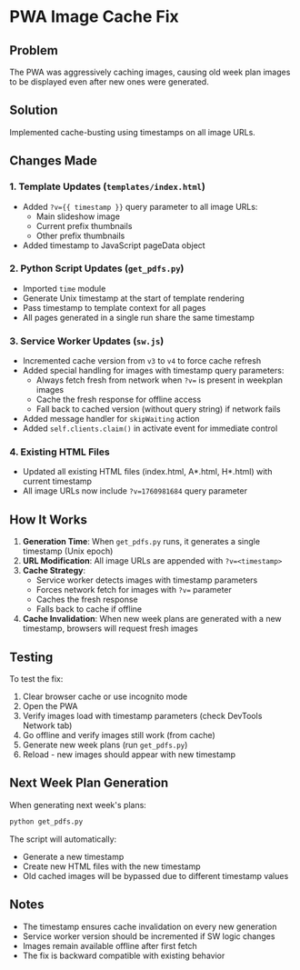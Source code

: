 # PWA Image Cache Fix

## Problem
The PWA was aggressively caching images, causing old week plan images to be displayed even after new ones were generated.

## Solution
Implemented cache-busting using timestamps on all image URLs.

## Changes Made

### 1. Template Updates (`templates/index.html`)
- Added `?v={{ timestamp }}` query parameter to all image URLs:
  - Main slideshow image
  - Current prefix thumbnails
  - Other prefix thumbnails
- Added timestamp to JavaScript pageData object

### 2. Python Script Updates (`get_pdfs.py`)
- Imported `time` module
- Generate Unix timestamp at the start of template rendering
- Pass timestamp to template context for all pages
- All pages generated in a single run share the same timestamp

### 3. Service Worker Updates (`sw.js`)
- Incremented cache version from `v3` to `v4` to force cache refresh
- Added special handling for images with timestamp query parameters:
  - Always fetch fresh from network when `?v=` is present in weekplan images
  - Cache the fresh response for offline access
  - Fall back to cached version (without query string) if network fails
- Added message handler for `skipWaiting` action
- Added `self.clients.claim()` in activate event for immediate control

### 4. Existing HTML Files
- Updated all existing HTML files (index.html, A*.html, H*.html) with current timestamp
- All image URLs now include `?v=1760981684` query parameter

## How It Works

1. **Generation Time**: When `get_pdfs.py` runs, it generates a single timestamp (Unix epoch)
2. **URL Modification**: All image URLs are appended with `?v=<timestamp>`
3. **Cache Strategy**: 
   - Service worker detects images with timestamp parameters
   - Forces network fetch for images with `?v=` parameter
   - Caches the fresh response
   - Falls back to cache if offline
4. **Cache Invalidation**: When new week plans are generated with a new timestamp, browsers will request fresh images

## Testing

To test the fix:
1. Clear browser cache or use incognito mode
2. Open the PWA
3. Verify images load with timestamp parameters (check DevTools Network tab)
4. Go offline and verify images still work (from cache)
5. Generate new week plans (run `get_pdfs.py`)
6. Reload - new images should appear with new timestamp

## Next Week Plan Generation

When generating next week's plans:
```bash
python get_pdfs.py
```

The script will automatically:
- Generate a new timestamp
- Create new HTML files with the new timestamp
- Old cached images will be bypassed due to different timestamp values

## Notes

- The timestamp ensures cache invalidation on every new generation
- Service worker version should be incremented if SW logic changes
- Images remain available offline after first fetch
- The fix is backward compatible with existing behavior
